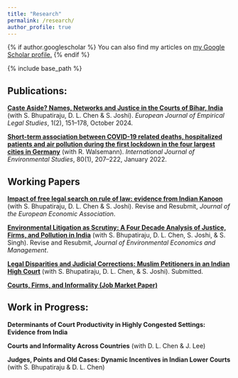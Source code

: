 ```yaml
---
title: "Research"
permalink: /research/
author_profile: true
---
```


{% if author.googlescholar %}
  You can also find my articles on <u><a href="{{author.googlescholar}}">my Google Scholar profile</a>.</u>
{% endif %}

{% include base_path %}

## Publications:
**[Caste Aside? Names, Networks and Justice in the Courts of Bihar, India](https://publicera.kb.se/ejels/article/view/23821/26260)**
(with S. Bhupatiraju, D. L. Chen & S. Joshi). *European Journal of Empirical Legal Studies*, 1(2), 151–178, October 2024.

**[Short-term association between COVID-19 related deaths, hospitalized patients and air pollution during the first lockdown in the four largest cities in Germany](https://www.tandfonline.com/doi/abs/10.1080/00207233.2021.2006914)**
(with R. Walsemann). *International Journal of Environmental Studies*, 80(1), 207–222, January 2022.


## Working Papers
**[Impact of free legal search on rule of law: evidence from Indian Kanoon](../files/Bhupatiraju_et-al_2024_Indian_Kanoon.pdf)**
(with S. Bhupatiraju, D. L. Chen & S. Joshi). Revise and Resubmit, *Journal of the European Economic Association*.

**[Environmental Litigation as Scrutiny: A Four Decade Analysis of Justice, Firms, and Pollution in India](../files/Bhupatiraju_et-al_2024_Litigation-as-scrutiny.pdf)**
(with S. Bhupatiraju, D. L. Chen, S. Joshi, & S. Singh). Revise and Resubmit, *Journal of Environmental Economics and Management*.

**[Legal Disparities and Judicial Corrections: Muslim Petitioners in an Indian High Court](../files/Bhupatiraju_et-al_2024_Patna_Muslim.pdf)**
(with S. Bhupatiraju, D. L. Chen, & S. Joshi). Submitted.

**[Courts, Firms, and Informality (Job Market Paper)](../files/Neis_Peter_JMP.pdf)**


## Work in Progress:
**Determinants of Court Productivity in Highly Congested Settings: Evidence from India**

**Courts and Informality Across Countries** (with D. L. Chen & J. Lee)

**Judges, Points and Old Cases: Dynamic Incentives in Indian Lower Courts** (with S. Bhupatiraju & D. L. Chen)